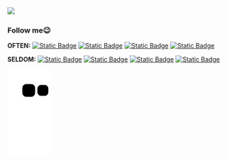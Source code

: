 <img src="https://readme-typing-svg.herokuapp.com?font=JetBrains+Mono&color=%23000000&height=60&lines=print(%22Hello+World!%22)">

### Follow me😉
**OFTEN:**
[![Static Badge](https://img.shields.io/badge/Github-black?style=for-the-badge)](https://github.com/1Haschwalth)
[![Static Badge](https://img.shields.io/badge/爱发电-8A2BE2?style=for-the-badge)](https://afdian.net/a/Haschwalth15)
[![Static Badge](https://img.shields.io/badge/bilibili-E84B85?style=for-the-badge)](https://space.bilibili.com/323328689?spm_id_from=333.1007.0.0)
[![Static Badge](https://img.shields.io/badge/知乎-056DE8?style=for-the-badge)](https://www.zhihu.com/people/qian-meng-chu-wang)

**SELDOM:**
[![Static Badge](https://img.shields.io/badge/豆瓣-darkgreen?style=for-the-badge)](https://www.douban.com/people/269982048/?_i=0346849CkBMbRL,0346860CkBMbRL)
[![Static Badge](https://img.shields.io/badge/机核GCORES-crimson?style=for-the-badge)](https://www.gcores.com/users/668790/bookmarks?tab=articles&page=1)
[![Static Badge](https://img.shields.io/badge/CSDN-orangered?style=for-the-badge)](https://blog.csdn.net/Haschwalth_?type=collect)
[![Static Badge](https://img.shields.io/badge/Gitee-crimson?style=for-the-badge)](https://gitee.com/Haschwalth1)

![snake](https://raw.githubusercontent.com/huamurui/huamurui/main/assets/github-contribution-grid-snake.svg)
